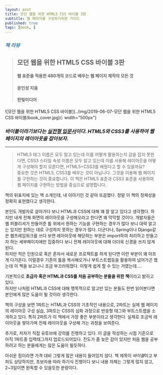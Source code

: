 ```yaml
---
layout: post
title: 모던 웹을 위한 HTML5 CSS 바이블 3판
subtitle: 웹 페이지를 구성하기위한 가이드
published: true
tags: [book, ]
---
```


### <span style="color:#337ab7;">***책 리뷰***</span>
>## **모던 웹을 위한 HTML5 CSS 바이블 3판**
>#### 웹 표준을 적용한 480개의 코드로 배우는 웹 페이지 제작의 모든 것  
>#### 윤인성 지음 
>#### 한빛미디어  

![모던 웹을 위한 HTML5 CSS 바이블](../img/2019-06-07-모던 웹을 위한 HTML5 CSS 바이블/book_cover.jpg){: width="500px"}

### ***바이블이라기보다는 <u>실전형 입문서</u>이다. HTML5와 CSS3를 사용하여 웹 페이지의 레이아웃을 잡아보자.***

---
  
>HTML5 태그 이름은 모두 알고 있는데 이를 어떻게 활용하는지 감을 잡지 못한다면, CSS3 스타일 속성 이름은 모두 알고 있는데 이를 사용해 레이아웃을 어떻게 구성해야 할지 모른다면, HTML5+CSS3를 배웠다고 할 수 있을까요?  
>중요한 것은 HTML5, CSS3를 배우는 것이 아닙니다. 그것을 이용해 웹 페이지를 구현하는 것이 중요합니다. 이 책은 HTML5 표준과 CSS3 표준을 사용하여 웹 페이지를 구현하는 방법을 중심으로 설명합니다.  

책의 뒤표지에 있는 책 소개인데, 내 이야기인 것 같아 뜨끔했다. 정말 이 책의 정체성을 정확히 표현했다고 생각한다.  

본인도 개발자로 살아가다 보니 HTML과 CSS에 대해 꽤 잘 알고 있다고 생각했다. 하지만 내게 전체 화면의 레이아웃을 구성해오라고 한다면 꽤 막막할 것이다. 개발자들은 웹 퍼블리셔가 만들어준 틀 위에서 원하는 기능을 구현하는 경우가 많다 보니 대략 알고는 있지만 원하는 데로 구성하지 못하는 경우가 많다. 더군다나, Spring이나 Django같은 웹프레임워크를 쓰다 보면 레이아웃에 해당하는 부분은 import하여 처리하고 만들고자 하는 세부페이지에만 집중하다 보니 전체 레이아웃에 대해 더더욱 신경을 쓰지 않게 된다.  
하지만 적은 인원으로 혹은 혼자서 새로운 프로젝트를 하게 된다면 이런 부분이 꽤 아프게 다가온다. 이럴경우 기존의 틀을 복사해오거나 부트스트랩등을 활용하여 넘어가곤 했는데 이 책을 보고나니 조금 부끄러워졌다. 이렇게 쉽게 할 수 있는 거였는데….

기본적으로 **초급자 혹은 HTML과 CSS를 처음 공부하는 분들을 위한 책**이라고 밝히고 있다.  
하지만 나처럼 HTML과 CSS에 대해 맹목적으로 알고만 있는 분들도 한번 읽어본다면 본인에게 많은 도움이 될 것이라 생각한다.

책의 구성을 보면 1파트는 HTML과 CSS의 기초적인 내용으로, 2파트는 실제 웹 페이지의 레이아웃 구성 실습, 3파트는 CSS의 심화 과정으로 반응형 태그와 부트스트랩을 소개하고 있다. 특히 2파트가 이 책에서 가장 좋은 부분이라고 생각한다. 실제로 조금씩 레이아웃을 쌓아가며 전체 레이아웃을 구성해 가는 과정을 보여준다.

추가로, 저자가 직접 유튜브에 강의를 진행하고 있다. 이 글을 작성하는 시점 기준으로 아직 1파트중 입력태그까지 업로드되어있다. 진도가 좀 늦은 감이 있지만 처음 웹을 공부하려고 하는 분들에게는 많은 도움이 될듯하다.

아쉬운 점이라면 가격 대비 그렇게 많은 내용이 들어있지 않다. 책 제목이 *바이블*이고 부피도 상당하지만, 초보자용 따라 하기식 진행이다 보니 내용 자체는 그렇게 많지 않고, 2~3일이면 완독할 수 있을듯한 분량이다.
